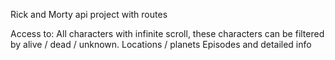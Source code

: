 Rick and Morty api project with routes

Access to:
All characters with infinite scroll, these characters can be filtered by alive / dead / unknown.
Locations / planets
Episodes and detailed info
